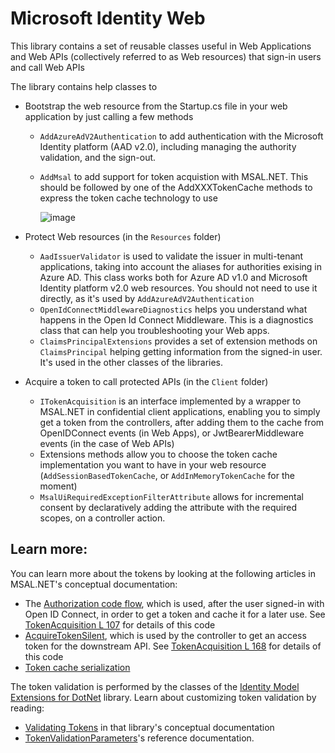# Microsoft Identity Web

This library contains a set of reusable classes useful in Web Applications and Web APIs (collectively referred to as Web resources) that sign-in users and call Web APIs

The library contains help classes to

- Bootstrap the web resource from the Startup.cs file in your web application by just calling a few methods
  - `AddAzureAdV2Authentication` to add authentication with the Microsoft Identity platform (AAD v2.0), including managing the authority validation, and the sign-out.
  - `AddMsal` to add support for token acquistion with MSAL.NET. This should be followed by one of the AddXXXTokenCache methods to express the token cache technology to use
  
    ![image](https://user-images.githubusercontent.com/13203188/53899064-a100ab80-4039-11e9-8869-fa9cffcd345a.png)
  
- Protect Web resources (in the `Resources` folder)
  - `AadIssuerValidator` is used to validate the issuer in multi-tenant applications, taking into account the aliases for authorities exising in Azure AD. This class works both for Azure AD v1.0 and Microsoft Identity platform v2.0 web resources. You should not need to use it directly, as it's used by `AddAzureAdV2Authentication`
  - `OpenIdConnectMiddlewareDiagnostics` helps you understand what happens in the Open Id Connect Middleware. This is a diagnostics class that can help you troubleshooting your Web apps.
  - `ClaimsPrincipalExtensions` provides a set of extension methods on `ClaimsPrincipal` helping getting information from the signed-in user. It's used in the other classes of the libraries.

- Acquire a token to call protected APIs (in the `Client` folder)
  -  `ITokenAcquisition` is an interface implemented by a wrapper to MSAL.NET in confidential client applications, enabling you to simply get a token from the controllers, after adding them to the cache from OpenIDConnect events (in Web Apps), or JwtBearerMiddleware events (in the case of Web APIs)
  - Extensions methods allow you to choose the token cache implementation you want to have in your web resource (`AddSessionBasedTokenCache`, or `AddInMemoryTokenCache` for the moment)
  - `MsalUiRequiredExceptionFilterAttribute` allows for incremental consent by declaratively adding the attribute with the required scopes, on a controller action.
  
## Learn more:
You can learn more about the tokens by looking at the following articles in MSAL.NET's conceptual documentation:

- The [Authorization code flow](https://aka.ms/msal-net-authorization-code), which is used, after the user signed-in with Open ID Connect, in order to get a token and cache it for a later use. See [TokenAcquisition L 107](https://github.com/Azure-Samples/active-directory-aspnetcore-webapp-openidconnect-v2/blob/f99e913cc032e16c59b748241111e97108e87918/Extensions/TokenAcquisition.cs#L107) for details of this code
- [AcquireTokenSilent](https://aka.ms/msal-net-acquiretokensilent ), which is used by the controller to get an access token for the downstream API. See [TokenAcquisition L 168](https://github.com/Azure-Samples/active-directory-aspnetcore-webapp-openidconnect-v2/blob/f99e913cc032e16c59b748241111e97108e87918/Extensions/TokenAcquisition.cs#L168) for details of this code
- [Token cache serialization](msal-net-token-cache-serialization)


The token validation is performed by the classes of the [Identity Model Extensions for DotNet](https://github.com/AzureAD/azure-activedirectory-identitymodel-extensions-for-dotnet) library. Learn about customizing
token validation by reading:

- [Validating Tokens](https://github.com/AzureAD/azure-activedirectory-identitymodel-extensions-for-dotnet/wiki/ValidatingTokens) in that library's conceptual documentation
- [TokenValidationParameters](https://docs.microsoft.com/en-us/dotnet/api/microsoft.identitymodel.tokens.tokenvalidationparameters?view=azure-dotnet)'s reference documentation.
